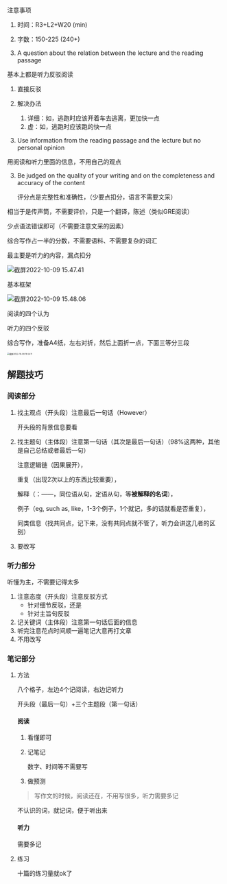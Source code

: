 注意事项

1. 时间：R3+L2+W20 (min)
2. 字数：150-225 (240+)



1. A question about the relation between the lecture and the reading passage
  
  基本上都是听力反驳阅读
  
  1. 直接反驳
  2. 解决办法
     1. 详细：如，逃跑时应该开着车去逃离，更加快一点
     2. 虚：如，逃跑时应该跑的快一点
  
2. Use information from the reading passage and the lecture but no personal opinion
  
  用阅读和听力里面的信息，不用自己的观点
  
3. Be judged on the quality of your writing and on the completeness and accuracy of the content

   评分点是完整性和准确性，（少要点扣分，语言不需要文采）



相当于是传声筒，不需要评价，只是一个翻译，陈述（类似GRE阅读）

少点语法错误即可（不需要注意文采的因素）

综合写作占一半的分数，不需要语料、不需要复杂的词汇

最主要是听力的内容，漏点扣分



![截屏2022-10-09 15.47.41](https://xingqiu-tuchuang-1256524210.cos.ap-shanghai.myqcloud.com/3978/%E6%88%AA%E5%B1%8F2022-10-09%2015.47.41.png)



基本框架

![截屏2022-10-09 15.48.06](https://xingqiu-tuchuang-1256524210.cos.ap-shanghai.myqcloud.com/3978/%E6%88%AA%E5%B1%8F2022-10-09%2015.48.06.png)

阅读的四个认为

听力的四个反驳



综合写作，准备A4纸，左右对折，然后上面折一点，下面三等分三段

<img src="https://xingqiu-tuchuang-1256524210.cos.ap-shanghai.myqcloud.com/3978/%E6%88%AA%E5%B1%8F2022-10-09%2015.54.11.png" alt="截屏2022-10-09 15.54.11" style="zoom:33%;" />



## 解题技巧

### 阅读部分

1. 找主观点（开头段）注意最后一句话（However）

   开头段的背景信息要看

2. 找主题句（主体段）注意第一句话（其次是最后一句话）（98%这两种，其他是自己总结或者最后一句）

   注意逻辑链（因果展开），

   重复（出现2次以上的东西比较重要），

   解释（：——，同位语从句，定语从句，等**被解释的名词**），

   例子（eg, such as, like，1-3个例子，1个就记，多的话就看是否重复），

   同类信息（找共同点，记下来，没有共同点就不管了，听力会讲这几者的区别）

3. 要改写



### 听力部分

听懂为主，不需要记得太多

1. 注意态度（开头段）注意反驳方式
   - 针对细节反驳，还是
   - 针对主旨句反驳
2. 记关键词（主体段）注意第一句话后面的信息
3. 听完注意花点时间顺一遍笔记大意再打文章
4. 不用改写



### 笔记部分

1. 方法

   八个格子，左边4个记阅读，右边记听力

   开头段（最后一句）+三个主题段（第一句话）

   #### 阅读

   1. 看懂即可

   2. 记笔记

      数字、时间等不需要写

   3. 做预测

   > 写作文的时候，阅读还在，不用写很多，听力需要多记

   不认识的词，就记词，便于听出来

   #### 听力

   需要多记

2. 练习

   十篇的练习量就ok了



